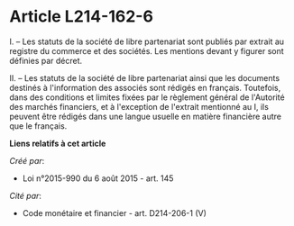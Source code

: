 # Article L214-162-6

I. – Les statuts de la société de libre partenariat sont publiés par extrait au registre du commerce et des sociétés. Les
mentions devant y figurer sont définies par décret.

II. – Les statuts de la société de libre partenariat ainsi que les documents destinés à l'information des associés sont
rédigés en français. Toutefois, dans des conditions et limites fixées par le règlement général de l'Autorité des marchés
financiers, et à l'exception de l'extrait mentionné au I, ils peuvent être rédigés dans une langue usuelle en matière
financière autre que le français.

**Liens relatifs à cet article**

_Créé par_:

  - Loi n°2015-990 du 6 août 2015 - art. 145

_Cité par_:

  - Code monétaire et financier - art. D214-206-1 (V)
